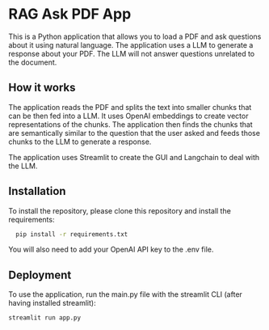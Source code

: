 
# RAG Ask PDF App 

This is a Python application that allows you to load a PDF and ask questions about it using natural language. The application uses a LLM to generate a response about your PDF. The LLM will not answer questions unrelated to the document.

## How it works

The application reads the PDF and splits the text into smaller chunks that can be then fed into a LLM. It uses OpenAI embeddings to create vector representations of the chunks. The application then finds the chunks that are semantically similar to the question that the user asked and feeds those chunks to the LLM to generate a response.

The application uses Streamlit to create the GUI and Langchain to deal with the LLM.
## Installation

To install the repository, please clone this repository and install the requirements:

```bash
  pip install -r requirements.txt

```
You will also need to add your OpenAI API key to the .env file.

    
## Deployment

To use the application, run the main.py file with the streamlit CLI (after having installed streamlit):


```bash
streamlit run app.py
```

